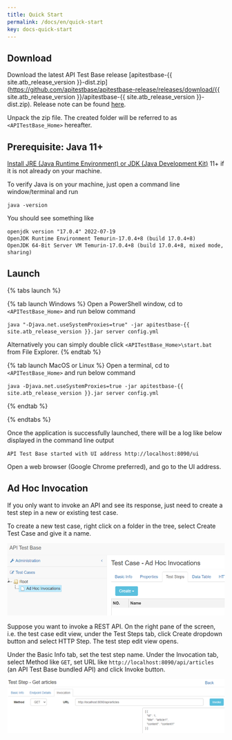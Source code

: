 ```yaml
---
title: Quick Start
permalink: /docs/en/quick-start
key: docs-quick-start
---
```

## Download
Download the latest API Test Base release [apitestbase-{{ site.atb_release_version }}-dist.zip](https://github.com/apitestbase/apitestbase-release/releases/download/{{ site.atb_release_version }}/apitestbase-{{ site.atb_release_version }}-dist.zip). Release note can be found [here](https://github.com/apitestbase/apitestbase-release/releases).

Unpack the zip file. The created folder will be referred to as `<APITestBase_Home>` hereafter.

## Prerequisite: Java 11+
[Install JRE (Java Runtime Environment) or JDK (Java Development Kit)](/docs/en/install-java) 11+ if it is not already on your machine.

To verify Java is on your machine, just open a command line window/terminal and run

```
java -version
```

You should see something like

```
openjdk version "17.0.4" 2022-07-19
OpenJDK Runtime Environment Temurin-17.0.4+8 (build 17.0.4+8)
OpenJDK 64-Bit Server VM Temurin-17.0.4+8 (build 17.0.4+8, mixed mode, sharing)
```

## Launch
{% tabs launch %}

{% tab launch Windows %}
Open a PowerShell window, cd to `<APITestBase_Home>` and run below command

```
java "-Djava.net.useSystemProxies=true" -jar apitestbase-{{ site.atb_release_version }}.jar server config.yml
```

Alternatively you can simply double click `<APITestBase_Home>\start.bat` from File Explorer.
{% endtab %}

{% tab launch MacOS or Linux %}
Open a terminal, cd to `<APITestBase_Home>` and run below command

```
java -Djava.net.useSystemProxies=true -jar apitestbase-{{ site.atb_release_version }}.jar server config.yml
```
{% endtab %}

{% endtabs %}

Once the application is successfully launched, there will be a log like below displayed in the command line output

```
API Test Base started with UI address http://localhost:8090/ui
```

Open a web browser (Google Chrome preferred), and go to the UI address.

## Ad Hoc Invocation
If you only want to invoke an API and see its response, just need to create a test step in a new or existing test case.

To create a new test case, right click on a folder in the tree, select Create Test Case and give it a name.

![New Ad Hoc Test Case](../../screenshots/basic-use/new-ad-hoc-test-case.png)

Suppose you want to invoke a REST API. On the right pane of the screen, i.e. the test case edit view, under the Test Steps tab, click Create dropdown button and select HTTP Step. The test step edit view opens.

Under the Basic Info tab, set the test step name. Under the Invocation tab, select Method like `GET`, set URL like `http://localhost:8090/api/articles` (an API Test Base bundled API) and click Invoke button.

![Ad Hoc HTTP Invocation](../../screenshots/basic-use/ad-hoc-http-invocation.png)